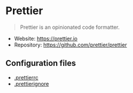 # Prettier

> Prettier is an opinionated code formatter.

- Website: https://prettier.io
- Repository: https://github.com/prettier/prettier

## Configuration files

- [.prettierrc](./.prettierrc)
- [.prettierignore](./.prettierignore)
